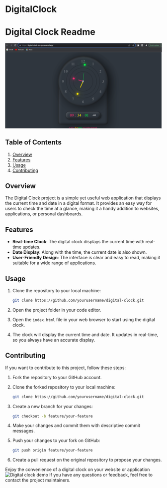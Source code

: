 # DigitalClock
# Digital Clock Readme

![Digital Clock](clock.PNG)

## Table of Contents

1. [Overview](#overview)
2. [Features](#features)
3. [Usage](#usage)
4. [Contributing](#contributing)

## Overview

The Digital Clock project is a simple yet useful web application that displays the current time and date in a digital format. It provides an easy way for users to check the time at a glance, making it a handy addition to websites, applications, or personal dashboards.

## Features

- **Real-time Clock**: The digital clock displays the current time with real-time updates.
- **Date Display**: Along with the time, the current date is also shown.
- **User-Friendly Design**: The interface is clear and easy to read, making it suitable for a wide range of applications.

## Usage

1. Clone the repository to your local machine:

   ```bash
   git clone https://github.com/yourusername/digital-clock.git
   ```

2. Open the project folder in your code editor.

3. Open the `index.html` file in your web browser to start using the digital clock.

4. The clock will display the current time and date. It updates in real-time, so you always have an accurate display.


## Contributing

If you want to contribute to this project, follow these steps:

1. Fork the repository to your GitHub account.

2. Clone the forked repository to your local machine:

   ```bash
   git clone https://github.com/yourusername/digital-clock.git
   ```

3. Create a new branch for your changes:

   ```bash
   git checkout -b feature/your-feature
   ```

4. Make your changes and commit them with descriptive commit messages.

5. Push your changes to your fork on GitHub:

   ```bash
   git push origin feature/your-feature
   ```

6. Create a pull request on the original repository to propose your changes.


Enjoy the convenience of a digital clock on your website or application![Digital clock demo](https://digital-clock-ten-puce.vercel.app/) If you have any questions or feedback, feel free to contact the project maintainers.

